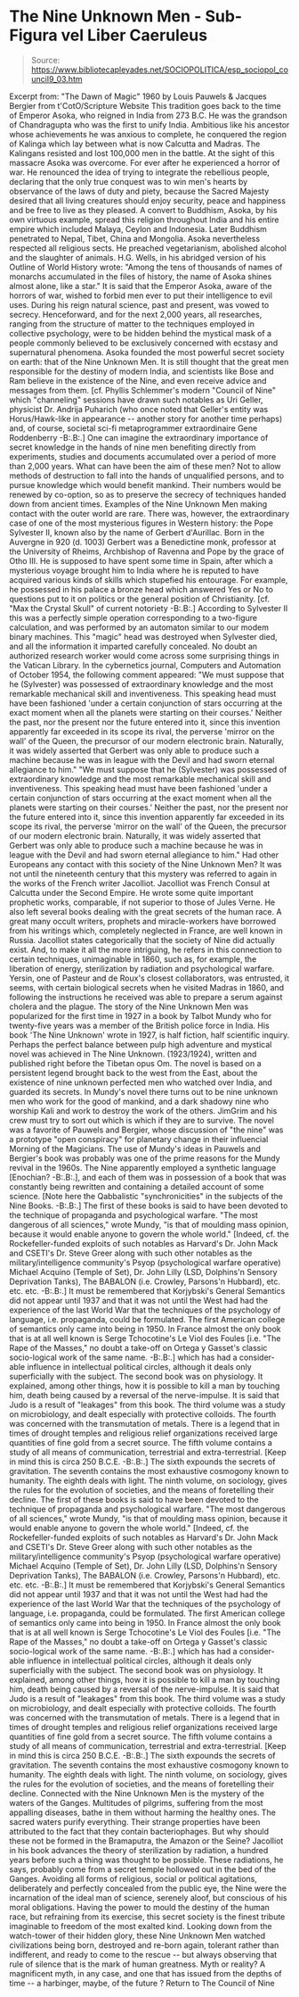 # The Nine Unknown Men - Sub-Figura vel Liber Caeruleus

> Source: https://www.bibliotecapleyades.net/SOCIOPOLITICA/esp_sociopol_council9_03.htm

Excerpt from: "The Dawn of Magic" 1960 by Louis Pauwels & Jacques Bergier from t'CotO/Scripture Website
This tradition goes back to the time of Emperor Asoka, who reigned in India from 273 B.C. He was the grandson of Chandragupta who was the first to unify India.
Ambitious like his ancestor whose achievements he was anxious to complete, he conquered the region of Kalinga which lay between what is now Calcutta and Madras.
The Kalingans resisted and lost 100,000 men in the battle.
At the sight of this massacre Asoka was overcome. For ever after he experienced a horror of war. He renounced the idea of trying to integrate the rebellious people, declaring that the only true conquest was to win men's hearts by observance of the laws of duty and piety, because the Sacred Majesty desired that all living creatures should enjoy security, peace and happiness and be free to live as they pleased. A convert to Buddhism, Asoka, by his own virtuous example, spread this religion throughout India and his entire empire which included Malaya, Ceylon and Indonesia.
Later Buddhism penetrated to Nepal, Tibet, China and Mongolia. Asoka nevertheless respected all religious sects. He preached vegetarianism, abolished alcohol and the slaughter of animals.
H.G. Wells, in his abridged version of his Outline of World History wrote:
"Among the tens of thousands of names of monarchs accumulated in the files of history, the name of Asoka shines almost alone, like a star."
It is said that the Emperor Asoka, aware of the horrors of war, wished to forbid men ever to put their intelligence to evil uses.
During his reign natural science, past and present, was vowed to secrecy. Henceforward, and for the next 2,000 years, all researches, ranging from the structure of matter to the techniques employed in collective psychology, were to be hidden behind the mystical mask of a people commonly believed to be exclusively concerned with ecstasy and supernatural phenomena.
Asoka founded the most powerful secret society on earth: that of the Nine Unknown Men. It is still thought that the great men responsible for the destiny of modern India, and scientists like Bose and Ram believe in the existence of the Nine, and even receive advice and messages from them.
[cf. Phyllis Schlemmer's modern "Council of Nine" which "channeling" sessions have drawn such notables as Uri Geller, physicist Dr. Andrija Puharich (who once noted that Geller's entity was Horus/Hawk-like in appearance -- another story for another time perhaps) and, of course, societal sci-fi metaprogrammer extraordinaire Gene Roddenberry -B:.B:.] One can imagine the extraordinary importance of secret knowledge in the hands of nine men benefiting directly from experiments, studies and documents accumulated over a period of more than 2,000 years.
What can have been the aim of these men?
Not to allow methods of destruction to fall into the hands of unqualified persons, and to pursue knowledge which would benefit mankind. Their numbers would be renewed by co-option, so as to preserve the secrecy of techniques handed down from ancient times. Examples of the Nine Unknown Men making contact with the outer world are rare. There was, however, the extraordinary case of one of the most mysterious figures in Western history: the Pope Sylvester II, known also by the name of Gerbert d'Aurillac.
Born in the Auvergne in 920 (d. 1003) Gerbert was a Benedictine monk, professor at the University of Rheims, Archbishop of Ravenna and Pope by the grace of Otho III. He is supposed to have spent some time in Spain, after which a mysterious voyage brought him to India where he is reputed to have acquired various kinds of skills which stupefied his entourage.
For example, he possessed in his palace a bronze head which answered Yes or No to questions put to it on politics or the general position of Christianity. [cf. "Max the Crystal Skull" of current notoriety -B:.B:.]
According to Sylvester II this was a perfectly simple operation corresponding to a two-figure calculation, and was performed by an automaton similar to our modem binary machines.
This "magic" head was destroyed when Sylvester died, and all the information it imparted carefully concealed. No doubt an authorized research worker would come across some surprising things in the Vatican Library. In the cybernetics journal, Computers and Automation of October 1954, the following comment appeared:
"We must suppose that he (Sylvester) was possessed of extraordinary knowledge and the most remarkable mechanical skill and inventiveness. This speaking head must have been fashioned 'under a certain conjunction of stars occurring at the exact moment when all the planets were starting on their courses.' Neither the past, nor the present nor the future entered into it, since this invention apparently far exceeded in its scope its rival, the perverse 'mirror on the wall' of the Queen, the precursor of our modern electronic brain. Naturally, it was widely asserted that Gerbert was only able to produce such a machine because he was in league with the Devil and had sworn eternal allegiance to him."
"We must suppose that he (Sylvester) was possessed of extraordinary knowledge and the most remarkable mechanical skill and inventiveness.
This speaking head must have been fashioned 'under a certain conjunction of stars occurring at the exact moment when all the planets were starting on their courses.' Neither the past, nor the present nor the future entered into it, since this invention apparently far exceeded in its scope its rival, the perverse 'mirror on the wall' of the Queen, the precursor of our modern electronic brain.
Naturally, it was widely asserted that Gerbert was only able to produce such a machine because he was in league with the Devil and had sworn eternal allegiance to him."
Had other Europeans any contact with this society of the Nine Unknown Men?
It was not until the nineteenth century that this mystery was referred to again in the works of the French writer Jacolliot. Jacolliot was French Consul at Calcutta under the Second Empire. He wrote some quite important prophetic works, comparable, if not superior to those of Jules Verne.
He also left several books dealing with the great secrets of the human race. A great many occult writers, prophets and miracle-workers have borrowed from his writings which, completely neglected in France, are well known in Russia. Jacolliot states categorically that the society of Nine did actually exist. And, to make it all the more intriguing, he refers in this connection to certain techniques, unimaginable in 1860, such as, for example, the liberation of energy, sterilization by radiation and psychological warfare. Yersin, one of Pasteur and de Roux's closest collaborators, was entrusted, it seems, with certain biological secrets when he visited Madras in 1860, and following the instructions he received was able to prepare a serum against cholera and the plague. The story of the Nine Unknown Men was popularized for the first time in 1927 in a book by Talbot Mundy who for twenty-five years was a member of the British police force in India.
His book 'The Nine Unknown' wrote in 1927, is half fiction, half scientific inquiry.
Perhaps the perfect balance between pulp high adventure and mystical novel was achieved in The Nine Unknown. (1923/1924), written and published right before the Tibetan opus Om.
The novel is based on a persistent legend brought back to the west from the East, about the existence of nine unknown perfected men who watched over India, and guarded its secrets.
In Mundy's novel there turns out to be nine unknown men who work for the good of mankind, and a dark shadowy nine who worship Kali and work to destroy the work of the others.
JimGrim and his crew must try to sort out which is which if they are to survive.
The novel was a favorite of Pauwels and Bergier, whose discussion of "the nine" was a prototype "open conspiracy" for planetary change in their influencial Morning of the Magicians.
The use of Mundy's ideas in Pauwels and Bergier's book was probably was one of the prime reasons for
the Mundy revival in the 1960s.
The Nine apparently employed a synthetic language [Enochian? -B:.B:.], and each of them was in possession of a book that was constantly being rewritten and containing a detailed account of some science. [Note here the Qabbalistic "synchronicities" in the subjects of the Nine Books. -B:.B:.]
The first of these books is said to have been devoted to the technique of propaganda and psychological warfare. "The most dangerous of all sciences," wrote Mundy, "is that of moulding mass opinion, because it would enable anyone to govern the whole world." [Indeed, cf. the Rockefeller-funded exploits of such notables as Harvard's Dr. John Mack and CSETI's Dr. Steve Greer along with such other notables as the military/intelligence community's Psyop (psychological warfare operative) Michael Acquino (Temple of Set), Dr. John Lilly (LSD, Dolphins'n Sensory Deprivation Tanks), The BABALON (i.e. Crowley, Parsons'n Hubbard), etc. etc. etc. -B:.B:.] It must be remembered that Korjybski's General Semantics did not appear until 1937 and that it was not until the West had had the experience of the last World War that the techniques of the psychology of language, i.e. propaganda, could be formulated. The first American college of semantics only came into being in 1950. In France almost the only book that is at all well known is Serge Tchocotine's Le Viol des Foules [i.e. "The Rape of the Masses," no doubt a take-off on Ortega y Gasset's classic socio-logical work of the same name. -B:.B:.] which has had a consider- able influence in intellectual political circles, although it deals only superficially with the subject. The second book was on physiology. It explained, among other things, how it is possible to kill a man by touching him, death being caused by a reversal of the nerve-impulse. It is said that Judo is a result of "leakages" from this book. The third volume was a study on microbiology, and dealt especially with protective colloids. The fourth was concerned with the transmutation of metals. There is a legend that in times of drought temples and religious relief organizations received large quantities of fine gold from a secret source. The fifth volume contains a study of all means of communication, terrestrial and extra-terrestrial. [Keep in mind this is circa 250 B.C.E. -B:.B:.] The sixth expounds the secrets of gravitation. The seventh contains the most exhaustive cosmogony known to humanity. The eighth deals with light. The ninth volume, on sociology, gives the rules for the evolution of societies, and the means of foretelling their decline.
The first of these books is said to have been devoted to the technique of propaganda and psychological warfare.
"The most dangerous of all sciences," wrote Mundy, "is that of moulding mass opinion, because it would enable anyone to govern the whole world."
[Indeed, cf. the Rockefeller-funded exploits of such notables as Harvard's Dr. John Mack and CSETI's Dr. Steve Greer along with such other notables as the military/intelligence community's Psyop (psychological warfare operative) Michael Acquino (Temple of Set), Dr. John Lilly (LSD, Dolphins'n Sensory Deprivation Tanks), The BABALON (i.e. Crowley, Parsons'n Hubbard), etc. etc. etc. -B:.B:.] It must be remembered that Korjybski's General Semantics did not appear until 1937 and that it was not until the West had had the experience of the last World War that the techniques of the psychology of language, i.e. propaganda, could be formulated.
The first American college of semantics only came into being in 1950.
In France almost the only book that is at all well known is Serge Tchocotine's Le Viol des Foules [i.e. "The Rape of the Masses," no doubt a take-off on Ortega y Gasset's classic socio-logical work of the same name. -B:.B:.] which has had a consider- able influence in intellectual political circles, although it deals only superficially with the subject.
The second book was on physiology. It explained, among other things, how it is possible to kill a man by touching him, death being caused by a reversal of the nerve-impulse. It is said that Judo is a result of "leakages" from this book.
The third volume was a study on microbiology, and dealt especially with protective colloids.
The fourth was concerned with the transmutation of metals. There is a legend that in times of drought temples and religious relief organizations received large quantities of fine gold from a secret source.
The fifth volume contains a study of all means of communication, terrestrial and extra-terrestrial. [Keep in mind this is circa 250 B.C.E. -B:.B:.]
The sixth expounds the secrets of gravitation.
The seventh contains the most exhaustive cosmogony known to humanity.
The eighth deals with light.
The ninth volume, on sociology, gives the rules for the evolution of societies, and the means of foretelling their decline.
Connected with the Nine Unknown Men is the mystery of the waters of the Ganges.
Multitudes of pilgrims, suffering from the most appalling diseases, bathe in them without harming the healthy ones. The sacred waters purify everything. Their strange properties have been attributed to the fact that they contain bacteriophages.
But why should these not be formed in the Bramaputra, the Amazon or the Seine?
Jacolliot in his book advances the theory of sterilization by radiation, a hundred years before such a thing was thought to be possible.
These radiations, he says, probably come from a secret temple hollowed out in the bed of the Ganges. Avoiding all forms of religious, social or political agitations, deliberately and perfectly concealed from the public eye, the Nine were the incarnation of the ideal man of science, serenely aloof, but conscious of his moral obligations.
Having the power to mould the destiny of the human race, but refraining from its exercise, this secret society is the finest tribute imaginable to freedom of the most exalted kind.
Looking down from the watch-tower of their hidden glory, these Nine Unknown Men watched civilizations being born, destroyed and re-born again, tolerant rather than indifferent, and ready to come to the rescue -- but always observing that rule of silence that is the mark of human greatness. Myth or reality? A magnificent myth, in any case, and one that has issued from the depths of time -- a harbinger, maybe, of the future ?
Return to The Council of Nine
